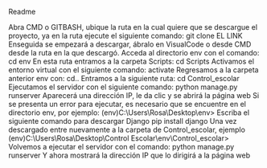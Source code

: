Readme

Abra CMD o GITBASH, ubique la ruta en la cual quiere que se descargue el proyecto, 
ya en la ruta ejecute el siguiente comando:
			git clone EL LINK
Enseguida se empezará a descargar, ábralo en VisualCode o desde CMD desde la ruta 
en la que descargó.
Acceda al directorio env con el comando:
			cd env 
En esta ruta entramos a la carpeta Scripts:
			cd Scripts
Activamos el entorno virtual con el siguiente comando:
			activate
Regresamos a la carpeta anterior env con:
			cd..
Entramos a la siguiente ruta:
			cd Control_escolar
Ejecutamos el servidor con el siguiente comando:
			python manage.py runserver 
Aparecerá una dirección IP, le da clic y se abrirá la página web
Si se presenta un error para ejecutar, es necesario que se encuentre en el 
directorio env, por ejemplo:
			(env)C:\Users\Rosa\Desktop\env>
Escriba el siguiente comando para descargar Django
			pip install django
Una vez descargado entre nuevamente a la carpeta de Control_escolar, ejemplo
			(env)C:\Users\Rosa\Desktop\Control Escolar\env\Control_escolar>
Volvemos a ejecutar el servidor con el comando:
			python manage.py runserver 
Y ahora mostrará la dirección IP que lo dirigirá a la página web
